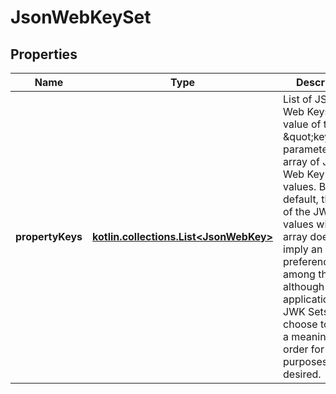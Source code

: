 
# JsonWebKeySet

## Properties
| Name | Type | Description | Notes |
| ------------ | ------------- | ------------- | ------------- |
| **propertyKeys** | [**kotlin.collections.List&lt;JsonWebKey&gt;**](JsonWebKey.md) | List of JSON Web Keys  The value of the \&quot;keys\&quot; parameter is an array of JSON Web Key (JWK) values. By default, the order of the JWK values within the array does not imply an order of preference among them, although applications of JWK Sets can choose to assign a meaning to the order for their purposes, if desired. |  [optional] |



